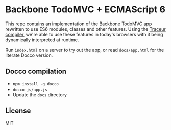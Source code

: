 # Backbone TodoMVC + ECMAScript 6

This repo contains an implementation of the Backbone TodoMVC app rewritten to use ES6 modules, classes and other features. Using the [Traceur compiler](https://github.com/google/traceur-compiler), we're able to use these features in today's browsers with it being dynamically interpreted at runtime.

Run `index.html` on a server to try out the app, or read `docs/app.html` for the literate Docco version.


## Docco compilation

* `npm install -g docco`
* `docco js/app.js`
* Update the `docs` directory


## License

MIT
